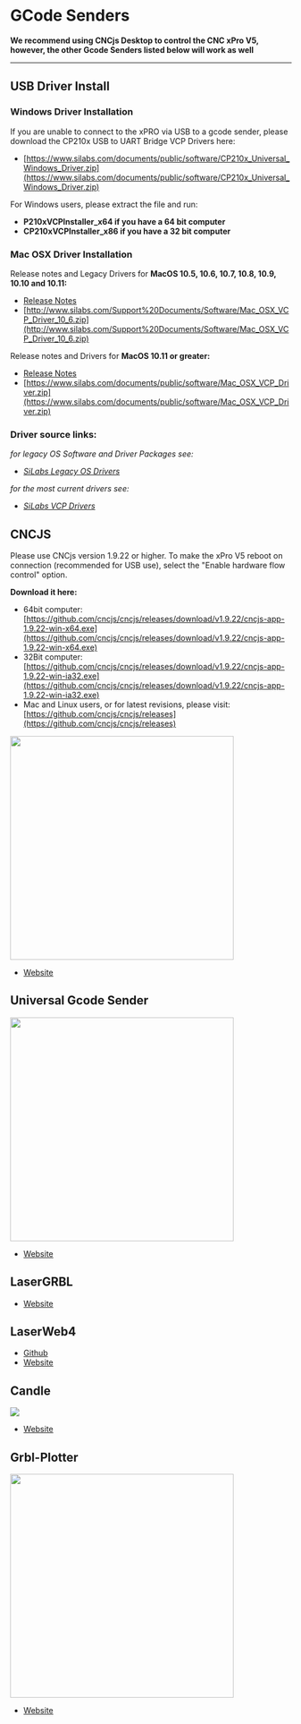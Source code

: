 # GCode Senders

**We recommend using CNCjs Desktop to control the CNC xPro V5, however, the other Gcode Senders listed below will work as well**    
***
## USB Driver Install
### Windows Driver Installation
If you are unable to connect to the xPRO via USB to a gcode sender, please download the CP210x USB to UART Bridge VCP Drivers here:
- [https://www.silabs.com/documents/public/software/CP210x_Universal_Windows_Driver.zip](https://www.silabs.com/documents/public/software/CP210x_Universal_Windows_Driver.zip)

For Windows users, please extract the file and run:
- **P210xVCPInstaller_x64 if you have a 64 bit computer**
- **CP210xVCPInstaller_x86 if you have a 32 bit computer**

### Mac OSX Driver Installation

Release notes and Legacy Drivers for **MacOS 10.5, 10.6, 10.7, 10.8, 10.9, 10.10 and 10.11:**
- [Release Notes](http://www.silabs.com/Support%20Documents/Software/Mac_OSX_VCP_Driver_10_6_Release_Notes.txt)
- [http://www.silabs.com/Support%20Documents/Software/Mac_OSX_VCP_Driver_10_6.zip](http://www.silabs.com/Support%20Documents/Software/Mac_OSX_VCP_Driver_10_6.zip)

Release notes and Drivers for **MacOS 10.11 or greater:**
- [Release Notes](https://www.silabs.com/documents/public/release-notes/Mac_OSX_VCP_Driver_Release_Notes.txt)
- [https://www.silabs.com/documents/public/software/Mac_OSX_VCP_Driver.zip](https://www.silabs.com/documents/public/software/Mac_OSX_VCP_Driver.zip)

### Driver source links: 

_for legacy OS Software and Driver Packages see:_
   - _[SiLabs Legacy OS Drivers](https://www.silabs.com/community/interface/knowledge-base.entry.html/2017/01/10/legacy_os_softwarea-bgvU)_

_for the most current drivers see:_ 
   - _[SiLabs VCP Drivers](https://www.silabs.com/developers/usb-to-uart-bridge-vcp-drivers#software)_

## CNCJS

Please use CNCjs version 1.9.22 or higher.  To make the xPro V5 reboot on connection (recommended for USB use), select the "Enable hardware flow control" option.

**Download it here:** 
- 64bit computer: 
[https://github.com/cncjs/cncjs/releases/download/v1.9.22/cncjs-app-1.9.22-win-x64.exe](https://github.com/cncjs/cncjs/releases/download/v1.9.22/cncjs-app-1.9.22-win-x64.exe)
- 32Bit computer: 
[https://github.com/cncjs/cncjs/releases/download/v1.9.22/cncjs-app-1.9.22-win-ia32.exe](https://github.com/cncjs/cncjs/releases/download/v1.9.22/cncjs-app-1.9.22-win-ia32.exe) 
- Mac and Linux users, or for latest revisions, please visit: [https://github.com/cncjs/cncjs/releases](https://github.com/cncjs/cncjs/releases)

<img src="https://cloud.githubusercontent.com/assets/447801/24392019/aa2d725e-13c4-11e7-9538-fd5f746a2130.png" width="400">

* [Website](https://cnc.js.org/) 

## Universal Gcode Sender

<img src="http://winder.github.io/ugs_website/img/platform/screenshot.png" width="400">

* [Website](http://winder.github.io/ugs_website/)

## LaserGRBL

* [Website](http://lasergrbl.com/en/)

## LaserWeb4

* [Github](https://github.com/LaserWeb/LaserWeb4)
* [Website](https://cncpro.yurl.ch/)

## Candle

![](https://github.com/Denvi/Candle/raw/master/screenshots/screenshot_heightmap_original.png)

* [Website](https://github.com/Denvi/Candle)

## Grbl-Plotter

<img src="https://github.com/svenhb/GRBL-Plotter/raw/master/doc/GRBLPlotter_GUI.png" width="400">

* [Website](https://github.com/svenhb/GRBL-Plotter)
